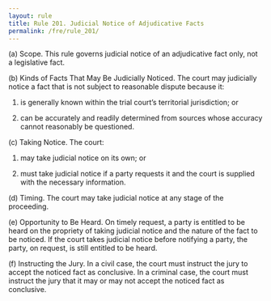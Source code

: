 ```yaml
---
layout: rule
title: Rule 201. Judicial Notice of Adjudicative Facts
permalink: /fre/rule_201/
---
```


(a) Scope. This rule governs judicial notice of an adjudicative fact only, not a legislative fact.


(b) Kinds of Facts That May Be Judicially Noticed. The court may judicially notice a fact that is not subject to reasonable dispute because it:


1. is generally known within the trial court’s territorial jurisdiction; or


2. can be accurately and readily determined from sources whose accuracy cannot reasonably be questioned.


(c) Taking Notice. The court:


1. may take judicial notice on its own; or


2. must take judicial notice if a party requests it and the court is supplied with the necessary information.


(d) Timing. The court may take judicial notice at any stage of the proceeding.


(e) Opportunity to Be Heard. On timely request, a party is entitled to be heard on the propriety of taking judicial notice and the nature of the fact to be noticed. If the court takes judicial notice before notifying a party, the party, on request, is still entitled to be heard.


(f) Instructing the Jury. In a civil case, the court must instruct the jury to accept the noticed fact as conclusive. In a criminal case, the court must instruct the jury that it may or may not accept the noticed fact as conclusive.


